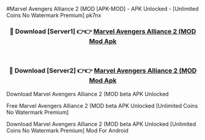 #Marvel Avengers Alliance 2 (MOD [APK-MOD] - APK Unlocked - [Unlimited Coins No Watermark Premium] pk7nx



<div align="center">

<h3>🔴 Download [Server1] 👉👉 <a href="https://momento.my/?title=Marvel_Avengers_Alliance_2_(MOD">Marvel Avengers Alliance 2 (MOD Mod Apk</a></h3><br>

<h3>🔴 Download [Server2] 👉👉 <a href="https://momento.my/?title=Marvel_Avengers_Alliance_2_(MOD">Marvel Avengers Alliance 2 (MOD Mod Apk</a></h3>
</div>



Download Marvel Avengers Alliance 2 (MOD beta APK Unlocked

Free Marvel Avengers Alliance 2 (MOD beta APK Unlocked [Unlimited Coins No Watermark Premium]

Download Marvel Avengers Alliance 2 (MOD beta APK Unlocked [Unlimited Coins No Watermark Premium] Mod For Android
